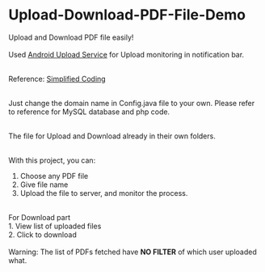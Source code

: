 # Upload-Download-PDF-File-Demo

Upload and Download PDF file easily!<br><br>
Used <a href="https://github.com/gotev/android-upload-service">Android Upload Service</a> for Upload monitoring in notification bar.<br><br>

Reference: <a href="https://www.simplifiedcoding.net/upload-pdf-file-server-android">Simplified Coding</a><br><br>

Just change the domain name in Config.java file to your own. Please refer to reference for MySQL database and php code.<br><br>

The file for Upload and Download already in their own folders.<br><br>

With this project, you can:<br>
1. Choose any PDF file<br>
2. Give file name<br>
3. Upload the file to server, and monitor the process.<br>
<br>
For Download part<br>
1. View list of uploaded files<br>
2. Click to download<br>
<br>
Warning: The list of PDFs fetched have <b>NO FILTER</b> of which user uploaded what.
